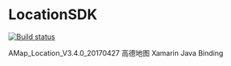 # LocationSDK 

[![Build status](https://ci.appveyor.com/api/projects/status/r18o4l78l1g0ohkx/branch/master?svg=true)](https://ci.appveyor.com/project/chsword/locationsdk/branch/master)

AMap_Location_V3.4.0_20170427 高德地图 Xamarin Java Binding

